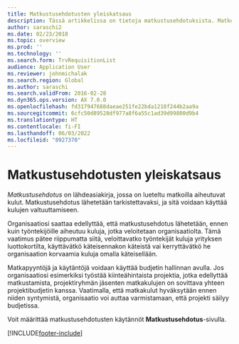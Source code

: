 ```yaml
---
title: Matkustusehdotusten yleiskatsaus
description: Tässä artikkelissa on tietoja matkustusehdotuksista. Matkustusehdotus dokumentoi suunnitellut matkakulut.
author: saraschi2
ms.date: 02/23/2018
ms.topic: overview
ms.prod: ''
ms.technology: ''
ms.search.form: TrvRequisitionList
audience: Application User
ms.reviewer: johnmichalak
ms.search.region: Global
ms.author: saraschi
ms.search.validFrom: 2016-02-28
ms.dyn365.ops.version: AX 7.0.0
ms.openlocfilehash: fd317947688daeae251fe22bda1218f244b2aa9a
ms.sourcegitcommit: 6cfc50d89528df977a8f6a55c1ad39d99800d9b4
ms.translationtype: HT
ms.contentlocale: fi-FI
ms.lasthandoff: 06/03/2022
ms.locfileid: "8927370"
---
```

# <a name="travel-requisitions-overview"></a>Matkustusehdotusten yleiskatsaus

*Matkustusehdotus* on lähdeasiakirja, jossa on lueteltu matkoilla aiheutuvat kulut. Matkustusehdotus lähetetään tarkistettavaksi, ja sitä voidaan käyttää kulujen valtuuttamiseen.

Organisaatiosi saattaa edellyttää, että matkustusehdotus lähetetään, ennen kuin työntekijöille aiheutuu kuluja, jotka veloitetaan organisaatiolta. Tämä vaatimus pätee riippumatta siitä, veloittavatko työntekijät kuluja yrityksen luottokortilta, käyttävätkö käteisennakon käteistä vai kerryttävätkö he organisaation korvaamia kuluja omalla käteisellään.

Matkapyyntöjä ja käytäntöjä voidaan käyttää budjetin hallinnan avulla. Jos organisaatiosi esimerkiksi työstää kiinteähintaista projektia, jotka edellyttää matkustamista, projektiryhmän jäsenten matkakulujen on sovittava yhteen projektibudjetin kanssa. Vaatimalla, että matkakulut hyväksytään ennen niiden syntymistä, organisaatio voi auttaa varmistamaan, että projekti säilyy budjetissa.

Voit määrittää matkustusehdotusten käytännöt **Matkustusehdotus**-sivulla.


[!INCLUDE[footer-include](../includes/footer-banner.md)]